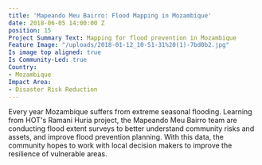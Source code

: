 ```yaml
---
title: 'Mapeando Meu Bairro: Flood Mapping in Mozambique'
date: 2018-06-05 14:00:00 Z
position: 15
Project Summary Text: Mapping for flood prevention in Mozambique
Feature Image: "/uploads/2018-01-12_10-51-31%20(1)-7bd0b2.jpg"
Is image top aligned: true
Is Community-Led: true
Country:
- Mozambique
Impact Area:
- Disaster Risk Reduction
---
```


Every year Mozambique suffers from extreme seasonal flooding. Learning from HOT's Ramani Huria project, the Mapeando Meu Bairro team are conducting flood extent surveys to better understand community risks and assets, and improve flood prevention planning. With this data, the community hopes to work with local decision makers to improve the resilience of vulnerable areas.